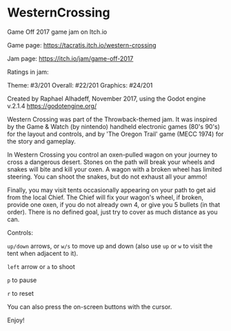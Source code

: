 # WesternCrossing
Game Off 2017 game jam on Itch.io

Game page:
https://tacratis.itch.io/western-crossing

Jam page:
https://itch.io/jam/game-off-2017

Ratings in jam:

Theme:    #3/201
Overall:  #22/201
Graphics: #24/201

Created by Raphael Alhadeff, November 2017, using the Godot engine v.2.1.4
https://godotengine.org/


Western Crossing was part of the Throwback-themed jam. It was inspired by the Game & Watch (by nintendo) handheld electronic games (80's 90's) for the layout and controls, and by 'The Oregon Trail' game (MECC 1974) for the story and gameplay.

In Western Crossing you control an oxen-pulled wagon on your journey to cross a dangerous desert. Stones on the path will break your wheels and snakes will bite and kill your oxen. A wagon with a broken wheel has limited steering. You can shoot the snakes, but do not exhaust all your ammo!

Finally, you may visit tents occasionally appearing on your path to get aid from the local Chief. The Chief will fix your wagon's wheel, if broken, provide one oxen, if you do not already own 4, or give you 5 bullets (in that order).
There is no defined goal, just try to cover as much distance as you can.  


Controls:

`up/down` arrows, or `w/s` to move up and down (also use `up` or `w` to visit the tent when adjacent to it).

`left` arrow or `a` to shoot

`p` to pause

`r` to reset

You can also press the on-screen buttons with the cursor.


Enjoy!

